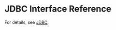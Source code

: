 # JDBC Interface Reference<a name="EN-US_TOPIC_0244721232"></a>

For details, see  [JDBC](jdbc.md).

